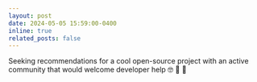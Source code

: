 ```yaml
---
layout: post
date: 2024-05-05 15:59:00-0400
inline: true
related_posts: false
---
```


Seeking recommendations for a cool open-source project with an active community that would welcome developer help :nerd_face: :robot: :rocket: 